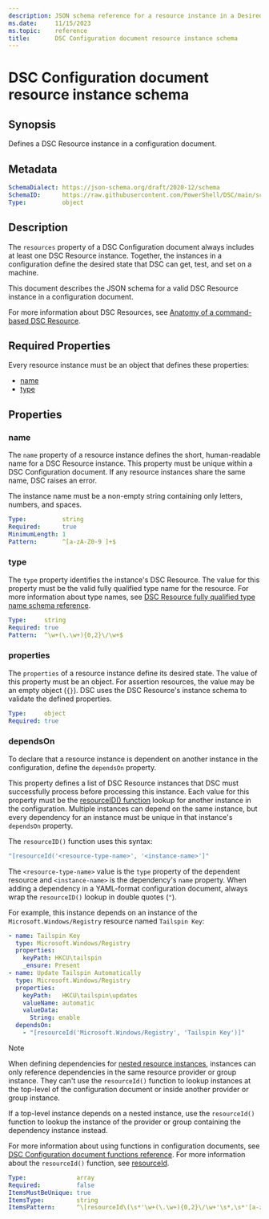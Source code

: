 ```yaml
---
description: JSON schema reference for a resource instance in a Desired State Configuration document.
ms.date:     11/15/2023
ms.topic:    reference
title:       DSC Configuration document resource instance schema
---
```


# DSC Configuration document resource instance schema

## Synopsis

Defines a DSC Resource instance in a configuration document.

## Metadata

```yaml
SchemaDialect: https://json-schema.org/draft/2020-12/schema
SchemaID:      https://raw.githubusercontent.com/PowerShell/DSC/main/schemas/2023/10/config/document.resource.json
Type:          object
```

## Description

The `resources` property of a DSC Configuration document always includes at least one DSC Resource
instance. Together, the instances in a configuration define the desired state that DSC can get,
test, and set on a machine.

This document describes the JSON schema for a valid DSC Resource instance in a configuration
document.

For more information about DSC Resources, see [Anatomy of a command-based DSC Resource][01].

## Required Properties

Every resource instance must be an object that defines these properties:

- [name](#name)
- [type](#type)

## Properties

### name

The `name` property of a resource instance defines the short, human-readable name for a DSC
Resource instance. This property must be unique within a DSC Configuration document. If any
resource instances share the same name, DSC raises an error.

The instance name must be a non-empty string containing only letters, numbers, and spaces.

```yaml
Type:          string
Required:      true
MinimumLength: 1
Pattern:       ^[a-zA-Z0-9 ]+$
```

### type

The `type` property identifies the instance's DSC Resource. The value for this property must be the
valid fully qualified type name for the resource. For more information about type names, see
[DSC Resource fully qualified type name schema reference][01].

```yaml
Type:     string
Required: true
Pattern:  ^\w+(\.\w+){0,2}\/\w+$
```

### properties

The `properties` of a resource instance define its desired state. The value of this property must
be an object. For assertion  resources, the value may be an empty object (`{}`). DSC uses the
DSC Resource's instance schema to validate the defined properties.

<!-- For more information about instance schemas in DSC, see [DSC Resource instance schemas][aa]. -->

```yaml
Type:     object
Required: true
```

### dependsOn

To declare that a resource instance is dependent on another instance in the configuration, define
the `dependsOn` property.

This property defines a list of DSC Resource instances that DSC must successfully process before
processing this instance. Each value for this property must be the [resourceID() function][02]
lookup for another instance in the configuration. Multiple instances can depend on the same
instance, but every dependency for an instance must be unique in that instance's `dependsOn`
property.

The `resourceID()` function uses this syntax:

```yaml
"[resourceId('<resource-type-name>', '<instance-name>']"
```

The `<resource-type-name>` value is the `type` property of the dependent resource and
`<instance-name>` is the dependency's `name` property. When adding a dependency in a YAML-format
configuration document, always wrap the `resourceID()` lookup in double quotes (`"`).

For example, this instance depends on an instance of the `Microsoft.Windows/Registry`
resource named `Tailspin Key`:

```yaml
- name: Tailspin Key
  type: Microsoft.Windows/Registry
  properties:
    keyPath: HKCU\tailspin
    _ensure: Present
- name: Update Tailspin Automatically
  type: Microsoft.Windows/Registry
  properties:
    keyPath:   HKCU\tailspin\updates
    valueName: automatic
    valueData:
      String: enable
  dependsOn:
    - "[resourceId('Microsoft.Windows/Registry', 'Tailspin Key')]"
```

> [!NOTE]
> When defining dependencies for [nested resource instances][03], instances can only reference
> dependencies in the same resource provider or group instance. They can't use the `resourceId()`
> function to lookup instances at the top-level of the configuration document or inside another
> provider or group instance.
>
> If a top-level instance depends on a nested instance, use the `resourceId()` function to lookup
> the instance of the provider or group containing the dependency instance instead.

For more information about using functions in configuration documents, see
[DSC Configuration document functions reference][04]. For more information about the `resourceId()`
function, see [resourceId][02].

<!-- For more information, see [Configuration resource dependencies][ab]. -->

```yaml
Type:              array
Required:          false
ItemsMustBeUnique: true
ItemsType:         string
ItemsPattern:      ^\[resourceId\(\s*'\w+(\.\w+){0,2}\/\w+'\s*,\s*'[a-zA-Z0-9 ]+'\s*\)\]$
```

[01]: ../definitions/resourceType.md
[02]: functions/resourceId.md
[03]: /powershell/dsc/glossary#nested-resource-instance
[04]: functions/overview.md
<!-- [aa]: ../../../resources/concepts/schemas.md -->
<!-- [ab]: ../../../configurations/concepts/dependencies.md -->
